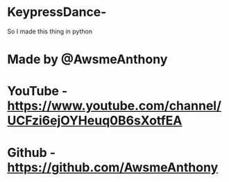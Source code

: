 # KeypressDance-
So I made this thing in python

# Made by @AwsmeAnthony 
# YouTube - https://www.youtube.com/channel/UCFzi6ejOYHeuq0B6sXotfEA
# Github - https://github.com/AwsmeAnthony

